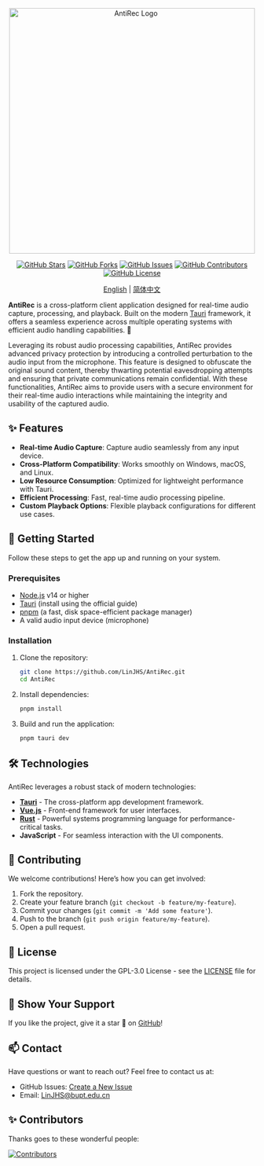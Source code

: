 
<div align="center">
  
  <!-- # 🎧 AntiRec  -->
  
  <img src="https://github.com/LinJHS/AntiRec/blob/main/images/logo.png" alt="AntiRec Logo" width="500">

  [![GitHub Stars](https://img.shields.io/github/stars/LinJHS/AntiRec?style=flat-square)](https://github.com/LinJHS/AntiRec/stargazers)
  [![GitHub Forks](https://img.shields.io/github/forks/LinJHS/AntiRec?style=flat-square)](https://github.com/LinJHS/AntiRec/network)
  [![GitHub Issues](https://img.shields.io/github/issues/LinJHS/AntiRec?style=flat-square)](https://github.com/LinJHS/AntiRec/issues)
  [![GitHub Contributors](https://img.shields.io/github/contributors/LinJHS/AntiRec?style=flat-square)](https://github.com/LinJHS/AntiRec/graphs/contributors)<!--
   [![GitHub All Releases](https://img.shields.io/github/downloads/LinJHS/AntiRec/total?style=flat-square)](https://github.com/LinJHS/AntiRec/releases)
  ![GitHub Release (latest SemVer)](https://img.shields.io/github/v/release/LinJHS/AntiRec?style=flat-square) -->
  [![GitHub License](https://img.shields.io/github/license/LinJHS/AntiRec?style=flat-square)](https://github.com/LinJHS/AntiRec/blob/main/LICENSE)

  
  [English](https://github.com/LinJHS/AntiRec/blob/main/README.md) | [简体中文](https://github.com/LinJHS/AntiRec/blob/main/README_zh-CN.md)
</div>

  **AntiRec** is a cross-platform client application designed for real-time audio capture, processing, and playback. Built on the modern [Tauri](https://tauri.app/) framework, it offers a seamless experience across multiple operating systems with efficient audio handling capabilities. 🚀

  Leveraging its robust audio processing capabilities, AntiRec provides advanced privacy protection by introducing a controlled perturbation to the audio input from the microphone.  This feature is designed to obfuscate the original sound content, thereby thwarting potential eavesdropping attempts and ensuring that private communications remain confidential.  With these functionalities, AntiRec aims to provide users with a secure environment for their real-time audio interactions while maintaining the integrity and usability of the captured audio.

## ✨ Features

- **Real-time Audio Capture**: Capture audio seamlessly from any input device.
- **Cross-Platform Compatibility**: Works smoothly on Windows, macOS, and Linux.
- **Low Resource Consumption**: Optimized for lightweight performance with Tauri.
- **Efficient Processing**: Fast, real-time audio processing pipeline.
- **Custom Playback Options**: Flexible playback configurations for different use cases.

## 🚀 Getting Started

Follow these steps to get the app up and running on your system.

### Prerequisites
- [Node.js](https://nodejs.org/) v14 or higher
- [Tauri](https://tauri.app/) (install using the official guide)
- [pnpm](https://pnpm.io/) (a fast, disk space-efficient package manager)
- A valid audio input device (microphone)

### Installation
1. Clone the repository:
   ```bash
   git clone https://github.com/LinJHS/AntiRec.git
   cd AntiRec
   ```

2. Install dependencies:
   ```bash
   pnpm install
   ```

3. Build and run the application:
   ```bash
   pnpm tauri dev
   ```
<!-- 
## 📷 Screenshots

![AntiRec Screenshot 1](https://your-image-link.com/screenshot1.png)
*Main interface of AntiRec on Windows*

![AntiRec Screenshot 2](https://your-image-link.com/screenshot2.png)
*Real-time audio processing view* -->

## 🛠️ Technologies

AntiRec leverages a robust stack of modern technologies:

- **[Tauri](https://tauri.app/)** - The cross-platform app development framework.
- **[Vue.js](https://vuejs.org/)** - Front-end framework for user interfaces.
- **[Rust](https://www.rust-lang.org/)** - Powerful systems programming language for performance-critical tasks.
- **JavaScript** - For seamless interaction with the UI components.

## 🤝 Contributing

We welcome contributions! Here’s how you can get involved:

1. Fork the repository.
2. Create your feature branch (`git checkout -b feature/my-feature`).
3. Commit your changes (`git commit -m 'Add some feature'`).
4. Push to the branch (`git push origin feature/my-feature`).
5. Open a pull request.

## 📜 License

This project is licensed under the GPL-3.0 License - see the [LICENSE](https://github.com/LinJHS/AntiRec/blob/main/LICENSE) file for details.

## 🌟 Show Your Support

If you like the project, give it a star 🌟 on [GitHub](https://github.com/LinJHS/AntiRec)! 

## 📫 Contact

Have questions or want to reach out? Feel free to contact us at:

- GitHub Issues: [Create a New Issue](https://github.com/LinJHS/AntiRec/issues)
- Email: LinJHS@bupt.edu.cn

## ✨ Contributors

Thanks goes to these wonderful people:

[![Contributors](https://contrib.rocks/image?repo=LinJHS/AntiRec)](https://github.com/LinJHS/AntiRec/graphs/contributors)
